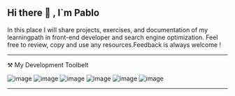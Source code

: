 ## Hi there 👋 , I`m Pablo

In this place I will share projects, exercises, and documentation of my learningpath in front-end developer and search engine optimization. Feel free to review, copy and use any resources.Feedback is always welcome !

---
⚒ My Development Toolbelt

![image](https://user-images.githubusercontent.com/108245192/202573562-12de0d92-609f-4cc0-89e2-bf79cf0c101c.png)
![image](https://user-images.githubusercontent.com/108245192/202573865-b07048d8-e26e-4fa1-875c-9353094d684d.png)
![image](https://user-images.githubusercontent.com/108245192/202572397-52de59d5-28a7-4f83-b569-0225a910fb18.png)
![image](https://user-images.githubusercontent.com/108245192/202577623-598c3090-fad9-422a-b452-aa6c0465e484.png)
![image](https://user-images.githubusercontent.com/108245192/202575639-a7da392e-ff57-4522-b4dd-4c64f9d84829.png)
![image](https://user-images.githubusercontent.com/108245192/202575836-868a9f73-bd97-4257-afab-f00e92a05619.png)

---








<!--
**PabloGMcr/PabloGMcr** is a ✨ _special_ ✨ repository because its `README.md` (this file) appears on your GitHub profile.

Here are some ideas to get you started:

- 🔭 I’m currently working on ...
- 🌱 I’m currently learning ...
- 👯 I’m looking to collaborate on ...
- 🤔 I’m looking for help with ...
- 💬 Ask me about ...
- 📫 How to reach me: ...
- 😄 Pronouns: ...
- ⚡ Fun fact: ...
-->
